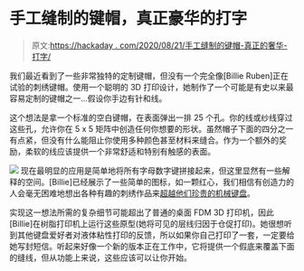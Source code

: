 # 手工缝制的键帽，真正豪华的打字

> 原文:[https://hackaday . com/2020/08/21/手工缝制的键帽-真正的奢华-打字/](https://hackaday.com/2020/08/21/hand-stitched-keycaps-for-truly-luxurious-typing/)

我们最近看到了一些非常独特的定制键帽，但没有一个完全像[Billie Ruben]正在试验的刺绣键帽。使用一个聪明的 3D 打印设计，她制作了一个可能是有史以来最容易定制的键帽之一…假设你手边有针和线。

这个想法是拿一个标准的空白键帽，在表面弹出一排 25 个孔。你的线或纱线穿过这些孔，允许你在 5 x 5 矩阵中创造任何你想要的形状。虽然帽子下面的四分之一有点紧，但没有什么能阻止你使用多种颜色甚至材料来缝合。作为一个额外的奖励，柔软的线应该提供一个非常舒适和特别有触感的表面。

[![](../Images/e70578d3916a1e05e039330e67da9a49.png)](https://hackaday.com/wp-content/uploads/2020/08/stitchkey_detail.jpg) 现在最明显的应用是简单地将所有字母数字键拼接起来，但这里显然有一些解释的空间。[Billie]已经展示了一些简单的图标，如一颗红心，我们相信有创造力的人会毫无困难地想出各种有趣的刺绣作品来[超越他们珍贵的机械键盘](https://hackaday.com/2020/04/28/greatest-keycaps-and-where-to-find-them/)。

实现这一想法所需的复杂细节可能超出了普通的桌面 FDM 3D 打印机，因此[Billie]在树脂打印机上运行这些原型(她将可见的层线归因于仓促打印)。她很想听到其他键盘爱好者对液体粘性打印的反馈，所以如果你自己打印了一套，一定要给她写封短信。听起来好像一个新的版本正在工作中，它将提供一个假底来覆盖下面的缝线，但从功能上来说，这些应该可以让你开始。
